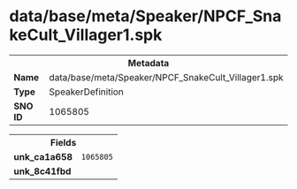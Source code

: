 <h1>data/base/meta/Speaker/NPCF_SnakeCult_Villager1.spk</h1><table><tr><th colspan="100%">Metadata</th></tr><tr><td><b>Name</b></td><td>data/base/meta/Speaker/NPCF_SnakeCult_Villager1.spk</td></tr><tr><td><b>Type</b></td><td>SpeakerDefinition</td></tr><tr><td><b>SNO ID</b></td><td>1065805</td></tr></table>

<table><tr><th colspan="100%">Fields</th></tr><tr><td><b>unk_ca1a658</b></td><td><code>1065805</code></td></tr><tr><td><b>unk_8c41fbd</b></td><td></td></tr></table>

